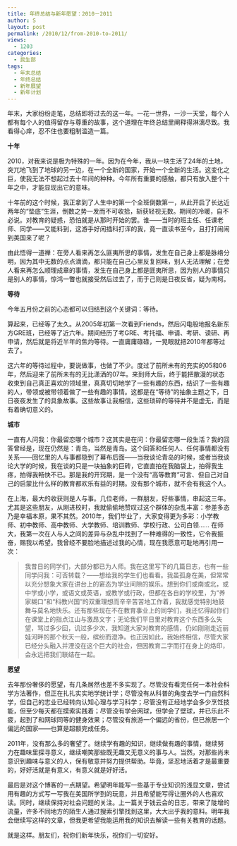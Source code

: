 ```yaml
---
title: 年终总结与新年愿望：2010－2011
author: S
layout: post
permalink: /2010/12/from-2010-to-2011/
views:
  - 1203
categories:
  - 民生部
tags:
  - 年末总结
  - 年终总结
  - 新年展望
  - 新年计划
---
```

年末，大家纷纷走笔，总结即将过去的这一年。一花一世界，一沙一天堂，每个人都有每个人的值得留存与尊重的故事，这个道理在年终总结里阐释得淋漓尽致。我看得心痒，忍不住也要粗制滥造一篇。

**十年**

2010，对我来说是极为特殊的一年。因为在今年，我从一块生活了24年的土地，突兀地飞到了地球的另一边，在一个全新的国家，开始一个全新的生活。这变化之巨，使我无法不想起过去十年间的种种。今年所有重要的感触，都只有放入整个十年之中，才能显现出它的意味。

十年前的这个时候，我正拿到了人生中的第一个全班倒数第一，从此开启了长达近两年的“垫底”生涯，倒数之势一发而不可收拾，斩获轻视无数。期间的冷暖，自不必说。对教育的疑惑，恐怕就是从那时开始的罢。谁——当时的班主任、任课老师、同学——又能料到，这游手好闲插科打诨的我，竟一直读书至今，且打打闹闹到美国来了呢？

由此悟得一道禅：在旁人看来再怎么匪夷所思的事情，发生在自己身上都是脉络分明，因为其中无数的点点滴滴，都只能在自己心里反复回味，别人无法理解；在旁人看来再怎么顺理成章的事情，发生在自己身上都是匪夷所思，因为别人的事情只是别人的事情，惊鸿一瞥也就接受然后过去了，而于己则是日夜反省，疑为南柯。

**等待**

今年五月份之前的心态都可以归结到这个关键词：等待。

算起来，已经等了太久。从2005年初第一次看到Friends，然后闪电般地报名新东方GRE班，已经等了近六年。期间经历了考GRE、考托福、申请、考研、读研、再申请，然后就是将近半年的焦灼等待。一直庸庸碌碌，一晃眼就把2010年都等过去了。

这六年的等待过程中，要说做事，也做了不少。度过了前所未有的充实的05和06年，然后迎来了前所未有的无比潇洒的07年。来到师大后，终于能把散漫的状态收束到自己真正喜欢的领域里，真真切切地学了一些有趣的东西，结识了一些有趣的人，带领或被带领着做了一些有趣的事情。这都是在“等待”的抽象主题之下，日日夜夜发生了的具象故事。这些故事让我相信，这些琐碎的等待并不是虚无，而是有着确切意义的。

**城市**

一直有人问我：你最留恋哪个城市？这其实是在问：你最留恋哪一段生活？我的回答曾经是，现在仍然是：青岛，当然是青岛。这个回答和任何人、任何事情都没有关系——回忆里的人与事都隐到了幕布后面——当我谈论青岛的时候，或者当我谈论大学的时候，我在谈的只是一块抽象的巨砖，它直直拍在我脑袋上，拍得我生疼，拍得我畅快不已。那是我的开窍期，是一个没有“高等教育”可言、但自己对自己的启蒙比什么样的教育都欢乐有益的时期。没有那个城市，就不会有我这个人。

在上海，最大的收获则是人与事。几位老师，一群朋友，好些事情，串起这三年。尤其是这些朋友，从刚进校时，我就偷偷地赞叹过这个群体的杂乱丰富：参差多态乃是幸福本原，果不其然。2010年，我们毕业了，大家变得更为多彩：小学教师、初中教师、高中教师、大学教师、培训教师、学校行政、公司白领…… 在师大，我第一次在人与人之间的差异与杂乱中找到了一种难得的一致性，它令我振奋，赐我以希望。我曾经不要脸地描述过我的心情，现在我愿意可耻地再引用一次：

> 我昔日的同学们，大部分都已为人师。我在这里写下的几篇日志，也有一些同学问我：可否转载？——想给我的学生们也看看。我虽孤身在美，但常常以充分想象大家在讲台上的窘态为学业间隙的娱乐。想到你们或南或北，或中学或小学，或语文或英语，或教学或行政，但都在各自的学校里，为“养家糊口”和“科教兴国”的双重理想而辛辛苦苦地工作着，我就感觉特别地鼓舞与莫名地快乐。还有那些现在不在教育事业上的同学们，我还忆得起你们在课堂上的指点江山与激昂文字；无论我们平日里对教育这个东西多么失望，骂过多少回，讥过多少次，我知道大家对教育的感情，仍如刚刚走近丽娃河畔的那个秋天一般，缤纷而澄净。也正因如此，我始终相信，尽管大家已经分头融入并湮没在这个巨大的社会，但因教育二字而打在身上的烙印，会永远把我们联结在一起。

**愿望**

去年那份奢侈的愿望，有几条居然也差不多实现了。尽管没有看完任何一本社会科学方法著作，但正在扎扎实实地学统计学；尽管没有从科普的角度去学一门自然科学，但自己的志业已经转向认知心理与学习科学；尽管没有正经地学会多少烹饪技能，但至少每天都在摸索实践着；尽管没有学会网球，但学会了壁球，并已乐此不疲，起到了和网球同等的健身效果；尽管没有旅游一个偏远的省份，但已旅居一个偏远的国家——也算是超额完成任务。

2011年，没有那么多的奢望了。继续学有趣的知识，继续做有趣的事情，继续努力在趣味里探寻意义，继续嘲笑那些既无趣又无意义的事与人。当然，对那些尚未意识到趣味与意义的人，保有敬意并努力提供帮助。毕竟，坚忍地活着才是最重要的，好好活就是有意义，有意义就是好好活。

最后是对这个博客的一点期望。希望明年能写一些基于专业知识的浅显文章，尝试用有趣的方式写一写我在美国所学到的玩意，并且希望能写得让圈外的人也喜欢读。同时，继续保持对社会问题的关注。上一篇关于钱云会的日志，带来了陡增的流量，许多不同地方的陌生人通过搜索引擎找到这里，大大出乎我的意料。明年我会继续写这样的文章，但我更希望我能运用我的知识去解读一些有关教育的话题。

就是这样。朋友们，祝你们新年快乐，祝你们一切安好。